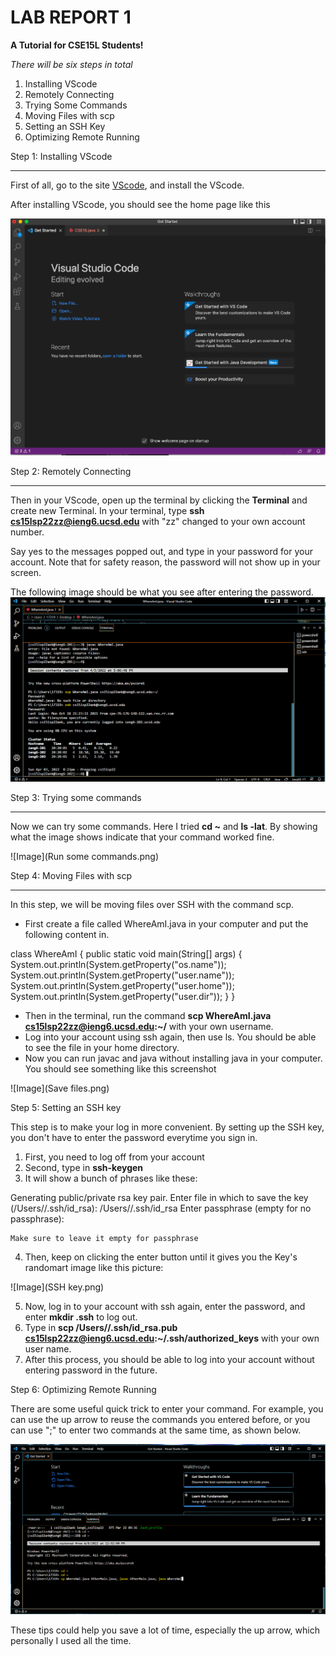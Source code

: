 # LAB REPORT 1
**A Tutorial for CSE15L Students!**

*There will be six steps in total*

1. Installing VScode
2. Remotely Connecting
3. Trying Some Commands
4. Moving Files with scp
5. Setting an SSH Key
6. Optimizing Remote Running

Step 1: Installing VScode

***

First of all, go to the site [VScode](https://code.visualstudio.com/), and install the VScode.

After installing VScode, you should see the home page like this

![Image](VScode.png)

Step 2: Remotely Connecting

***

Then in your VScode, open up the terminal by clicking the **Terminal** and create new Terminal. In your terminal, type **ssh cs15lsp22zz@ieng6.ucsd.edu** with "zz" changed to your own account number. 

Say yes to the messages popped out, and type in your password for your account. Note that for safety reason, the password will not show up in your screen. 

The following image should be what you see after entering the password.
![Image](Connecting.png)

Step 3: Trying some commands

***

Now we can try some commands. Here I tried **cd ~** and **ls -lat**. By showing what the image shows indicate that your command worked fine.

![Image](Run some commands.png)

Step 4: Moving Files with scp

***

In this step, we will be moving files over SSH with the command scp. 

* First create a file called WhereAmI.java in your computer and put the following content in.

class WhereAmI {
  public static void main(String[] args) {
    System.out.println(System.getProperty("os.name"));
    System.out.println(System.getProperty("user.name"));
    System.out.println(System.getProperty("user.home"));
    System.out.println(System.getProperty("user.dir"));
  }
}
* Then in the terminal, run the command **scp WhereAmI.java cs15lsp22zz@ieng6.ucsd.edu:~/** with your own username.
* Log into your account using ssh again, then use ls. You should be able to see the file in your home directory.
* Now you can run javac and java without installing java in your computer. You should see something like this screenshot

![Image](Save files.png)

Step 5: Setting an SSH key

This step is to make your log in more convenient. By setting up the SSH key, you don't have to enter the password everytime you sign in.

1. First, you need to log off from your account
2. Second, type in **ssh-keygen**
3. It will show a bunch of phrases like these:

Generating public/private rsa key pair.
Enter file in which to save the key (/Users/<user-name>/.ssh/id_rsa): /Users/<user-name>/.ssh/id_rsa
Enter passphrase (empty for no passphrase): 

    Make sure to leave it empty for passphrase
4. Then, keep on clicking the enter button until it gives you the Key's randomart image like this picture:

![Image](SSH key.png)

5. Now, log in to your account with ssh again, enter the password, and enter **mkdir .ssh** to log out. 
6. Type in **scp /Users/<user-name>/.ssh/id_rsa.pub cs15lsp22zz@ieng6.ucsd.edu:~/.ssh/authorized_keys** with your own user name.
7. After this process, you should be able to log into your account without entering password in the future.

Step 6: Optimizing Remote Running

There are some useful quick trick to enter your command. For example, you can use the up arrow to reuse the commands you entered before, or you can use ";" to enter two commands at the same time, as shown below.

![Image](Convenient.png)

These tips could help you save a lot of time, especially the up arrow, which personally I used all the time.